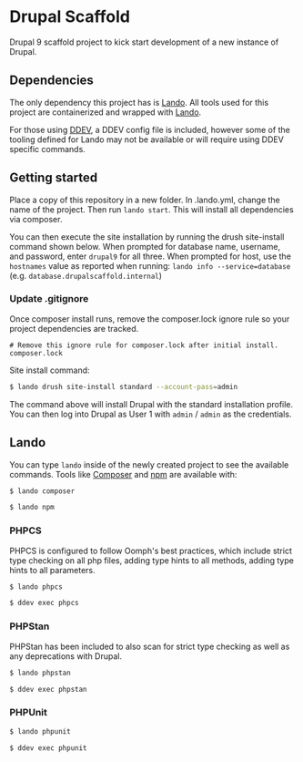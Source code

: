 # Drupal Scaffold

Drupal 9 scaffold project to kick start development of a new instance of Drupal.

## Dependencies

The only dependency this project has is [Lando][]. All tools used for this
project are containerized and wrapped with [Lando][].

For those using [DDEV], a DDEV config file is included, however some of the
tooling defined for Lando may not be available or will require using DDEV
specific commands.

## Getting started

Place a copy of this repository in a new folder. In .lando.yml,
change the name of the project. Then run `lando start`. This will
install all dependencies via composer.

You can then execute the site installation by running the drush site-install command shown below.
When prompted for database name, username, and password, enter `drupal9` for all three.
When prompted for host, use the `hostnames` value as reported when running:
`lando info --service=database` (e.g. `database.drupalscaffold.internal`)

### Update .gitignore
Once composer install runs, remove the composer.lock ignore rule so your project
dependencies are tracked.
```text
# Remove this ignore rule for composer.lock after initial install.
composer.lock
```

Site install command:
```bash
$ lando drush site-install standard --account-pass=admin
```

The command above will  install Drupal with the standard installation profile.
You can then log into Drupal as User 1 with `admin` / `admin` as the credentials.

## Lando

You can type `lando` inside of the newly created project to see the available
commands. Tools like [Composer][] and [npm][] are available with:

```bash
$ lando composer
```

```bash
$ lando npm
```

### PHPCS
PHPCS is configured to follow Oomph's best practices, which include
strict type checking on all php files, adding type hints to all methods,
adding type hints to all parameters.

```bash
$ lando phpcs
```

```bash
$ ddev exec phpcs
```

### PHPStan
PHPStan has been included to also scan for strict type checking as well as
any deprecations with Drupal.

```bash
$ lando phpstan
```

```bash
$ ddev exec phpstan
```

### PHPUnit

```bash
$ lando phpunit
```

```bash
$ ddev exec phpunit
```

[Lando]: https://docs.devwithlando.io
[Composer]: https://getcomposer.org
[npm]: https://www.npmjs.com
[DDEV]: https://ddev.readthedocs.io/en/stable

